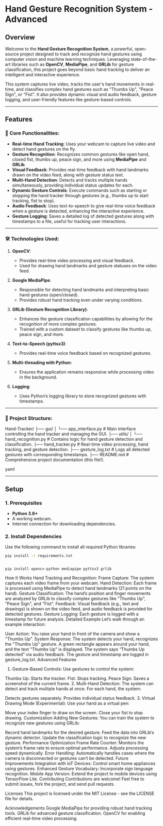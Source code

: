 # **Hand Gesture Recognition System - Advanced**

## Overview
Welcome to the **Hand Gesture Recognition System**, a powerful, open-source project designed to track and recognize hand gestures using computer vision and machine learning techniques. Leveraging state-of-the-art libraries such as **OpenCV**, **MediaPipe**, and **GRLib** for gesture classification, this project goes beyond basic hand tracking to deliver an intelligent and interactive experience.

This system captures live video, tracks the user's hand movements in real-time, and classifies complex hand gestures such as "Thumbs Up", "Peace Sign", or "Fist". It also provides dynamic visual and audio feedback, gesture logging, and user-friendly features like gesture-based controls.

---

## Features

### 🚀 **Core Functionalities:**
- **Real-time Hand Tracking**: Uses your webcam to capture live video and detect hand gestures on the fly.
- **Gesture Recognition**: Recognizes common gestures like open hand, closed fist, thumbs up, peace sign, and more using **MediaPipe** and **GRLib**.
- **Visual Feedback**: Provides real-time feedback with hand landmarks drawn on the video feed, along with gesture status text.
- **Multi-Hand Detection**: Detects and tracks multiple hands simultaneously, providing individual status updates for each.
- **Dynamic Gesture Controls**: Execute commands such as starting or stopping the hand tracker through gestures (e.g., thumbs up to start tracking, fist to stop).
- **Audio Feedback**: Uses text-to-speech to give real-time voice feedback when a gesture is detected, enhancing the interactive experience.
- **Gesture Logging**: Saves a detailed log of detected gestures along with timestamps to a file, useful for tracking user interactions.
---



### 🛠 **Technologies Used:**
1. **OpenCV**:
   - Provides real-time video processing and visual feedback.
   - Used for drawing hand landmarks and gesture statuses on the video feed.

2. **Google MediaPipe**:
   - Responsible for detecting hand landmarks and interpreting basic hand gestures (open/closed).
   - Provides robust hand tracking even under varying conditions.

3. **GRLib (Gesture Recognition Library)**:
   - Enhances the gesture classification capabilities by allowing for the recognition of more complex gestures.
   - Trained with a custom dataset to classify gestures like thumbs up, peace sign, and more.

4. **Text-to-Speech (pyttsx3)**:
   - Provides real-time voice feedback based on recognized gestures.

5. **Multi-threading with Python**:
   - Ensures the application remains responsive while processing video in the background.

6. **Logging**:
   - Uses Python’s logging library to store recognized gestures with timestamps.

---

### 📂 **Project Structure:**

Hand-Tracker/ ├── gui/ │ └── app_interface.py # Main interface controlling the hand tracker and managing the GUI. ├── utils/ │ └── hand_recognition.py # Contains logic for hand gesture detection and classification. ├── hand_tracker.py # Real-time video processing, hand tracking, and gesture detection. ├── gesture_log.txt # Logs all detected gestures with corresponding timestamps. ├── README.md # Comprehensive project documentation (this file!).

yaml

---

## Setup

### 1. **Prerequisites**
- **Python 3.8+**
- A working webcam.
- Internet connection for downloading dependencies.

### 2. **Install Dependencies**
Use the following command to install all required Python libraries:
```bash
pip install -r requirements.txt
```
```Or install manually:

pip install opencv-python mediapipe pyttsx3 grlib
```
How It Works
Hand Tracking and Recognition:
Frame Capture: The system captures each video frame from your webcam.
Hand Detection: Each frame is processed using MediaPipe to detect hand landmarks (21 points on the hand).
Gesture Classification: The hand’s position and finger movements are analyzed by GRLib to classify complex gestures like "Thumbs Up", "Peace Sign", and "Fist".
Feedback: Visual feedback (e.g., text and drawings) is shown on the video feed, and audio feedback is provided for detected gestures.
Gesture Logging: Each gesture is logged with a timestamp for future analysis.
Detailed Example
Let’s walk through an example interaction:

User Action: You raise your hand in front of the camera and show a "Thumbs Up".
System Response:
The system detects your hand, recognizes the "Thumbs Up" gesture.
A green rectangle appears around your hand, and the text "Thumbs Up" is displayed.
The system says “Thumbs Up detected” via audio feedback.
The gesture and timestamp are logged in gesture_log.txt.
Advanced Features
1. Gesture-Based Controls:
Use gestures to control the system:

Thumbs Up: Starts the tracker.
Fist: Stops tracking.
Peace Sign: Saves a screenshot of the current frame.
2. Multi-Hand Detection:
The system can detect and track multiple hands at once. For each hand, the system:

Detects gestures separately.
Provides individual status feedback.
3. Virtual Drawing Mode (Experimental):
Use your hand as a virtual pen:

Move your index finger to draw on the screen.
Close your fist to stop drawing.
Customization
Adding New Gestures:
You can train the system to recognize new gestures using GRLib:

Record hand landmarks for the desired gesture.
Feed the data into GRLib’s dynamic detector.
Update the classification logic to recognize the new gesture.
Performance Optimization
Frame Rate Counter: Monitors the system’s frame rate to ensure optimal performance. Adjusts processing speed dynamically.
Error Handling: Automatically handles cases where the camera is disconnected or gestures can’t be detected.
Future Improvements
Integration with IoT Devices: Control smart home appliances using gestures.
Enhanced Gesture Vocabulary: Incorporate sign language recognition.
Mobile App Version: Extend the project to mobile devices using TensorFlow Lite.
Contributing
Contributions are welcome! Feel free to submit issues, fork the project, and send pull requests.

Licenses
This project is licensed under the MIT License - see the LICENSE file for details.

Acknowledgements
Google MediaPipe for providing robust hand tracking tools.
GRLib for advanced gesture classification.
OpenCV for enabling efficient real-time video processing.
